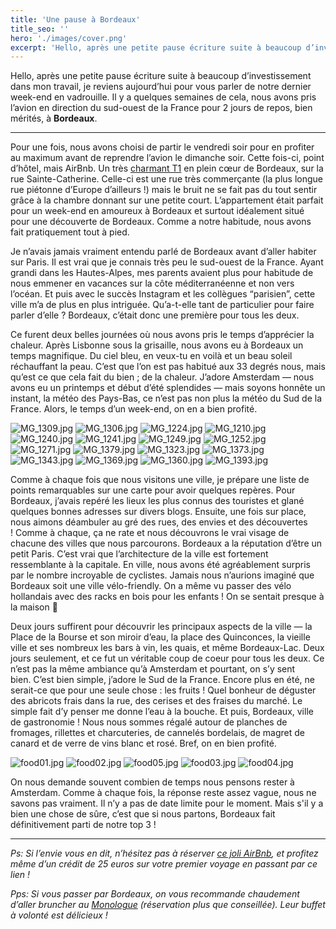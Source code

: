 ```yaml
---
title: 'Une pause à Bordeaux'
title_seo: ''
hero: './images/cover.png'
excerpt: 'Hello, après une petite pause écriture suite à beaucoup d’investissement dans mon travail, je reviens aujourd’hui pour vous parler de notre dernier week-end en vadrouille. Il y a quelques semaines de cela, nous avons pris l’avion en direction du sud-ouest de la France pour 2 jours de repos, bien mérités, à Bordeaux. - Pour une fois,'
---
```


Hello, après une petite pause écriture suite à beaucoup d’investissement dans mon travail, je reviens aujourd’hui pour vous parler de notre dernier week-end en vadrouille. Il y a quelques semaines de cela, nous avons pris l’avion en direction du sud-ouest de la France pour 2 jours de repos, bien mérités, à **Bordeaux**.

---

Pour une fois, nous avons choisi de partir le vendredi soir pour en profiter au maximum avant de reprendre l’avion le dimanche soir. Cette fois-ci, point d’hôtel, mais AirBnb. Un très [charmant T1](https://www.airbnb.fr/rooms/17917184) en plein cœur de Bordeaux, sur la rue Sainte-Catherine. Celle-ci est une rue très commerçante (la plus longue rue piétonne d’Europe d’ailleurs !) mais le bruit ne se fait pas du tout sentir grâce à la chambre donnant sur une petite court. L’appartement était parfait pour un week-end en amoureux à Bordeaux et surtout idéalement situé pour une découverte de Bordeaux. Comme a notre habitude, nous avons fait pratiquement tout à pied.

Je n’avais jamais vraiment entendu parlé de Bordeaux avant d’aller habiter sur Paris. Il est vrai que je connais très peu le sud-ouest de la France. Ayant grandi dans les Hautes-Alpes, mes parents avaient plus pour habitude de nous emmener en vacances sur la côte méditerranéenne et non vers l’océan. Et puis avec le succès Instagram et les collègues “parisien”, cette ville m’a de plus en plus intriguée. Qu’a-t-elle tant de particulier pour faire parler d’elle ? Bordeaux, c’était donc une première pour tous les deux.

Ce furent deux belles journées où nous avons pris le temps d’apprécier la chaleur. Après Lisbonne sous la grisaille, nous avons eu à Bordeaux un temps magnifique. Du ciel bleu, en veux-tu en voilà et un beau soleil réchauffant la peau. C’est que l’on est pas habitué aux 33 degrés nous, mais qu’est ce que cela fait du bien ; de la chaleur. J’adore Amsterdam — nous avons eu un printemps et début d’été splendides — mais soyons honnête un instant, la météo des Pays-Bas, ce n’est pas non plus la météo du Sud de la France. Alors, le temps d’un week-end, on en a bien profité.

<gallery>
<img alt="MG_1309.jpg" src="./images/MG_1309.jpg">
<img alt="MG_1306.jpg" src="./images/MG_1306.jpg">
<img alt="MG_1224.jpg" src="./images/MG_1224.jpg">
<img alt="MG_1210.jpg" src="./images/MG_1210.jpg" title="Jupe & Haut Les Petites Jupe de Prunes - Chapeau Close Paris" />
<img alt="MG_1240.jpg" src="./images/MG_1240.jpg">
<img alt="MG_1241.jpg" src="./images/MG_1241.jpg">
<img alt="MG_1249.jpg" src="./images/MG_1249.jpg">
<img alt="MG_1252.jpg" src="./images/MG_1252.jpg">
<img alt="MG_1271.jpg" src="./images/MG_1271.jpg" title="Sac et chaussure Sezane" />
<img alt="MG_1379.jpg" src="./images/MG_1379.jpg">
<img alt="MG_1323.jpg" src="./images/MG_1323.jpg">
<img alt="MG_1373.jpg" src="./images/MG_1373.jpg" title="Robe Sezane" />
<img alt="MG_1343.jpg" src="./images/MG_1343.jpg">
<img alt="MG_1369.jpg" src="./images/MG_1369.jpg">
<img alt="MG_1360.jpg" src="./images/MG_1360.jpg">
<img alt="MG_1393.jpg" src="./images/MG_1393.jpg">
</gallery>

Comme à chaque fois que nous visitons une ville, je prépare une liste de points remarquables sur une carte pour avoir quelques repères. Pour Bordeaux, j’avais repéré les lieux les plus connus des touristes et glané quelques bonnes adresses sur divers blogs. Ensuite, une fois sur place, nous aimons déambuler au gré des rues, des envies et des découvertes ! Comme à chaque, ça ne rate et nous découvrons le vrai visage de chacune des villes que nous parcourons. Bordeaux a la réputation d’être un petit Paris. C’est vrai que l’architecture de la ville est fortement ressemblante à la capitale. En ville, nous avons été agréablement surpris par le nombre incroyable de cyclistes. Jamais nous n’aurions imaginé que Bordeaux soit une ville vélo-friendly. On a même vu passer des vélo hollandais avec des racks en bois pour les enfants ! On se sentait presque à la maison 🙂

Deux jours suffirent pour découvrir les principaux aspects de la ville — la Place de la Bourse et son miroir d’eau, la place des Quinconces, la vieille ville et ses nombreux les bars à vin, les quais, et même Bordeaux-Lac. Deux jours seulement, et ce fut un véritable coup de coeur pour tous les deux. Ce n’est pas la même ambiance qu’à Amsterdam et pourtant, on s’y sent bien. C’est bien simple, j’adore le Sud de la France. Encore plus en été, ne serait-ce que pour une seule chose : les fruits ! Quel bonheur de déguster des abricots frais dans la rue, des cerises et des fraises du marché. Le simple fait d’y penser me donne l’eau à la bouche. Et puis, Bordeaux, ville de gastronomie ! Nous nous sommes régalé autour de planches de fromages, rillettes et charcuteries, de cannelés bordelais, de magret de canard et de verre de vins blanc et rosé. Bref, on en bien profité.

<gallery>
<img alt="food01.jpg" src="./images/food01.jpg">
<img alt="food02.jpg" src="./images/food02.jpg">
<img alt="food05.jpg" src="./images/food05.jpg">
<img alt="food03.jpg" src="./images/food03.jpg">
<img alt="food04.jpg" src="./images/food04.jpg">
</gallery>

On nous demande souvent combien de temps nous pensons rester à Amsterdam. Comme à chaque fois, la réponse reste assez vague, nous ne savons pas vraiment. Il n’y a pas de date limite pour le moment. Mais s'il y a bien une chose de sûre, c’est que si nous partons, Bordeaux fait définitivement parti de notre top 3 !

---

_Ps: Si l’envie vous en dit, n’hésitez pas à réserver [ce joli AirBnb](https://www.airbnb.fr/rooms/17917184), et profitez même d’un crédit de 25 euros sur votre premier voyage en passant par ce lien !_

*Pps: Si vous passer par Bordeaux, on vous recommande chaudement d’aller bruncher au [Monologue](https://www.tripadvisor.fr/Restaurant_Review-g187079-d13173606-Reviews-Le_Monologue-Bordeaux_Gironde_Nouvelle_Aquitaine.html) (réservation plus que conseillée). Leur buffet à volonté est délicieux !*
